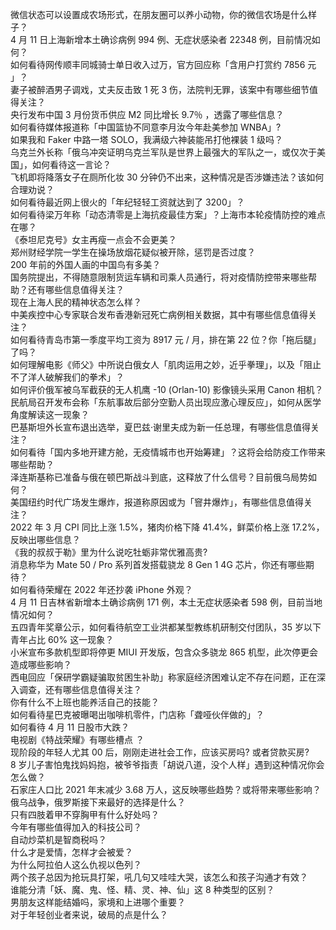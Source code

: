微信状态可以设置成农场形式，在朋友圈可以养小动物，你的微信农场是什么样子？  
4 月 11 日上海新增本土确诊病例 994 例、无症状感染者 22348 例，目前情况如何？  
如何看待网传顺丰同城骑士单日收入过万，官方回应称「含用户打赏约 7856 元 」？  
妻子被醉酒男子调戏，丈夫反击致 1 死 3 伤，法院判无罪，该案中有哪些细节值得关注？  
央行发布中国 3 月份货币供应 M2 同比增长 9.7％ ，透露了哪些信息？  
如何看待媒体报道称「中国篮协不同意李月汝今年赴美参加 WNBA」?  
如果我和 Faker 中路一塔 SOLO，我满级六神装能吊打他裸装 1 级吗？  
乌克兰外长称「俄乌冲突证明乌克兰军队是世界上最强大的军队之一，或仅次于美国」，如何看待这一言论？  
飞机即将降落女子在厕所化妆 30 分钟仍不出来，这种情况是否涉嫌违法？该如何合理劝说？  
如何看待最近网上很火的「年纪轻轻工资就达到了 3200」？  
如何看待梁万年称「动态清零是上海抗疫最佳方案」？上海市本轮疫情防控的难点在哪？  
《泰坦尼克号》女主再瘦一点会不会更美？  
郑州财经学院一学生在操场放烟花疑似被开除，惩罚是否过度？  
200 年前的外国人画的中国鸟有多美？  
国务院提出，不得随意限制货运车辆和司乘人员通行，将对疫情防控带来哪些帮助？还有哪些信息值得关注？  
现在上海人民的精神状态怎么样？  
中美疾控中心专家联合发布香港新冠死亡病例相关数据，其中有哪些信息值得关注？  
如何看待青岛市第一季度平均工资为 8917 元 / 月，排在第 22 位？你「拖后腿」了吗？  
如何理解电影《师父》中所说白俄女人「肌肉运用之妙，近乎拳理」，以及「阻止不了洋人破解我们的拳术」？  
如何评价俄军被乌军截获的无人机鹰 -10 (Orlan-10) 影像镜头采用 Canon 相机？  
民航局召开发布会称「东航事故后部分空勤人员出现应激心理反应」，如何从医学角度解读这一现象？  
巴基斯坦外长宣布退出选举，夏巴兹·谢里夫成为新一任总理，有哪些信息值得关注？  
如何看待「国内多地开建方舱，无疫情城市也开始筹建」？这将会给防疫工作带来哪些帮助？  
泽连斯基称已准备与俄在顿巴斯战斗到底，这释放了什么信号？目前俄乌局势如何？  
美国纽约时代广场发生爆炸，报道称原因或为「窨井爆炸」，有哪些信息值得关注？  
2022 年 3 月 CPI 同比上涨 1.5%，猪肉价格下降 41.4%，鲜菜价格上涨 17.2%，反映出哪些信息？  
《我的叔叔于勒》里为什么说吃牡蛎非常优雅高贵?  
消息称华为 Mate 50 / Pro 系列首发搭载骁龙 8 Gen 1 4G 芯片，你还有哪些期待？  
如何看待荣耀在 2022 年还抄袭 iPhone 外观？  
4 月 11 日吉林省新增本土确诊病例 171 例，本土无症状感染者 598 例，目前当地情况如何？  
五四青年奖章公示，如何看待航空工业洪都某型教练机研制交付团队，35 岁以下青年占比 60% 这一现象？  
小米宣布多款机型即将停更 MIUI 开发版，包含众多骁龙 865 机型，此次停更会造成哪些影响？  
西电回应「保研学霸疑骗取贫困生补助」称家庭经济困难认定不存在问题，正在深入调查，还有哪些信息值得关注？  
你有什么不上班也能养活自己的技能？  
如何看待星巴克被曝喝出咖啡机零件，门店称「聋哑伙伴做的」？  
如何看待 4 月 11 日股市大跌？  
电视剧《特战荣耀》有哪些槽点 ？  
现阶段的年轻人尤其 00 后，刚刚走进社会工作，应该买房吗? 或者贷款买房?  
8 岁儿子害怕鬼找妈妈抱，被爷爷指责「胡说八道，没个人样」遇到这种情况你会怎么做？  
石家庄人口比 2021 年末减少 3.68 万人，这反映哪些趋势？或将带来哪些影响？  
俄乌战争，俄罗斯接下来最好的选择是什么？  
只有四肢着甲不穿胸甲有什么好处吗？  
今年有哪些值得加入的科技公司？  
自动炒菜机是智商税吗？  
什么才是爱情，怎样才会被爱？  
为什么阿拉伯人这么仇视以色列？  
两个孩子总因为抢玩具打架，吼几句又哇哇大哭，该怎么和孩子沟通才有效？  
谁能分清「妖、魔、鬼、怪、精、灵、神、仙」这 8 种类型的区别？  
男朋友这样能结婚吗，家境和上进哪个重要？  
对于年轻创业者来说，破局的点是什么？  
